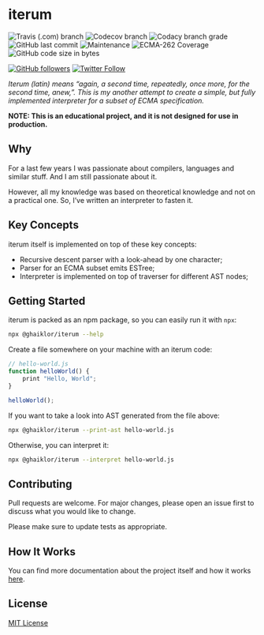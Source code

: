 # iterum

![Travis (.com) branch](https://img.shields.io/travis/com/ghaiklor/iterum/master.svg)
![Codecov branch](https://img.shields.io/codecov/c/github/ghaiklor/iterum/master.svg)
![Codacy branch grade](https://img.shields.io/codacy/grade/315a0c481bd74165bc0c64597d893f32/master.svg)
![GitHub last commit](https://img.shields.io/github/last-commit/ghaiklor/iterum.svg)
![Maintenance](https://img.shields.io/maintenance/yes/2019.svg)
![ECMA-262 Coverage](https://img.shields.io/static/v1.svg?label=ECMA-262%20Coverage&message=51.50%&color=informational)
![GitHub code size in bytes](https://img.shields.io/github/languages/code-size/ghaiklor/iterum.svg)

[![GitHub followers](https://img.shields.io/github/followers/ghaiklor.svg?label=Follow&style=social)](https://github.com/ghaiklor)
[![Twitter Follow](https://img.shields.io/twitter/follow/ghaiklor.svg?label=Follow&style=social)](https://twitter.com/ghaiklor)

_Iterum (latin) means “again, a second time, repeatedly, once more, for the second time, anew,”._
_This is my another attempt to create a simple, but fully implemented interpreter for a subset of ECMA specification._

__NOTE: This is an educational project, and it is not designed for use in production.__

## Why

For a last few years I was passionate about compilers, languages and similar stuff.
And I am still passionate about it.

However, all my knowledge was based on theoretical knowledge and not on a practical one.
So, I’ve written an interpreter to fasten it.

## Key Concepts

iterum itself is implemented on top of these key concepts:

- Recursive descent parser with a look-ahead by one character;
- Parser for an ECMA subset emits ESTree;
- Interpreter is implemented on top of traverser for different AST nodes;

## Getting Started

iterum is packed as an npm package, so you can easily run it with `npx`:

```bash
npx @ghaiklor/iterum --help
```

Create a file somewhere on your machine with an iterum code:

```javascript
// hello-world.js
function helloWorld() {
    print "Hello, World";
}

helloWorld();
```

If you want to take a look into AST generated from the file above:

```bash
npx @ghaiklor/iterum --print-ast hello-world.js
```

Otherwise, you can interpret it:

```bash
npx @ghaiklor/iterum --interpret hello-world.js
```

## Contributing

Pull requests are welcome.
For major changes, please open an issue first to discuss what you would like to change.

Please make sure to update tests as appropriate.

## How It Works

You can find more documentation about the project itself and how it works [here](https://ghaiklor.github.io/iterum/).

## License

[MIT License](./LICENSE)
